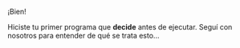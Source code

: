 ¡Bien! 

Hiciste tu primer programa que **decide** antes de ejecutar. Seguí con nosotros para entender de qué se trata esto...